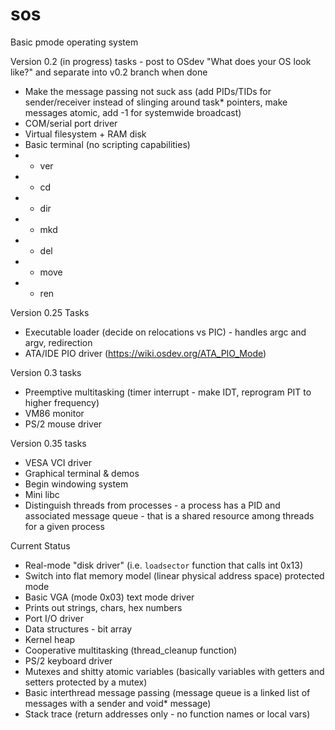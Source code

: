# sos
Basic pmode operating system

Version 0.2 (in progress) tasks - post to OSdev "What does your OS look like?" and separate into v0.2 branch when done
* Make the message passing not suck ass (add PIDs/TIDs for sender/receiver instead of slinging around task* pointers, make messages atomic, add -1 for systemwide broadcast)
* COM/serial port driver
* Virtual filesystem + RAM disk
* Basic terminal (no scripting capabilities)
* * ver
* * cd
* * dir
* * mkd
* * del
* * move
* * ren

Version 0.25 Tasks
- Executable loader (decide on relocations vs PIC) - handles argc and argv, redirection
- ATA/IDE PIO driver (https://wiki.osdev.org/ATA_PIO_Mode)

Version 0.3 tasks
* Preemptive multitasking (timer interrupt - make IDT, reprogram PIT to higher frequency)
* VM86 monitor
* PS/2 mouse driver

Version 0.35 tasks
* VESA VCI driver
* Graphical terminal & demos
* Begin windowing system
* Mini libc
* Distinguish threads from processes - a process has a PID and associated message queue - that is a shared resource among threads for a given process

Current Status
* Real-mode "disk driver" (i.e. `loadsector` function that calls int 0x13)
* Switch into flat memory model (linear physical address space) protected mode
* Basic VGA (mode 0x03) text mode driver
* Prints out strings, chars, hex numbers
* Port I/O driver
* Data structures - bit array
* Kernel heap
* Cooperative multitasking (thread_cleanup function)
* PS/2 keyboard driver
* Mutexes and shitty atomic variables (basically variables with getters and setters protected by a mutex)
* Basic interthread message passing (message queue is a linked list of messages with a sender and void* message)
* Stack trace (return addresses only - no function names or local vars)
